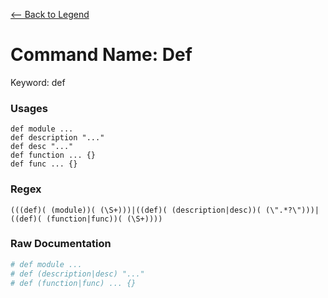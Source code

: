 [<-- Back to Legend](../legend.md)

# Command Name: Def
Keyword: def

### Usages
```
def module ...
def description "..."
def desc "..."
def function ... {}
def func ... {}
```

### Regex
```regexp
(((def)( (module))( (\S+)))|((def)( (description|desc))( (\".*?\")))|((def)( (function|func))( (\S+))))
```

### Raw Documentation
```yml
# def module ...
# def (description|desc) "..."
# def (function|func) ... {}
```
